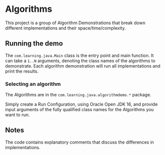 # Algorithms
This project is a group of Algorithm Demonstrations that break down different implementations and their space/time/complexity.

## Running the demo
The `com.learning.java.Main` class is the entry point and main function. It can take a `1..N` arguments, denoting the class names of the algorithms to demonstrate. Each algorithm demonstration will run all implementations and print the results.

### Selecting an algorithm
The Algorithms are in the `com.learning.java.algorithmdemo.*` package.

Simply create a Run Configuration, using Oracle Open JDK 16, and provide input arguments of the fully qualified class names for the Algorithms you want to run.

## Notes
The code contains explanatory comments that discuss the differences in implementations.